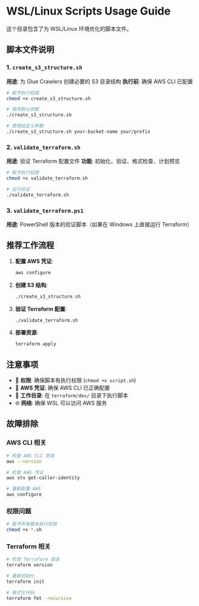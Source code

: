 # WSL/Linux Scripts Usage Guide

这个目录包含了为 WSL/Linux 环境优化的脚本文件。

## 脚本文件说明

### 1. `create_s3_structure.sh`
**用途**: 为 Glue Crawlers 创建必要的 S3 目录结构
**执行前**: 确保 AWS CLI 已配置

```bash
# 赋予执行权限
chmod +x create_s3_structure.sh

# 使用默认参数
./create_s3_structure.sh

# 使用自定义参数
./create_s3_structure.sh your-bucket-name your/prefix
```

### 2. `validate_terraform.sh`
**用途**: 验证 Terraform 配置文件
**功能**: 初始化、验证、格式检查、计划预览

```bash
# 赋予执行权限
chmod +x validate_terraform.sh

# 运行验证
./validate_terraform.sh
```

### 3. `validate_terraform.ps1`
**用途**: PowerShell 版本的验证脚本（如果在 Windows 上直接运行 Terraform）

## 推荐工作流程

1. **配置 AWS 凭证**:
   ```bash
   aws configure
   ```

2. **创建 S3 结构**:
   ```bash
   ./create_s3_structure.sh
   ```

3. **验证 Terraform 配置**:
   ```bash
   ./validate_terraform.sh
   ```

4. **部署资源**:
   ```bash
   terraform apply
   ```

## 注意事项

- 🔧 **权限**: 确保脚本有执行权限 (`chmod +x script.sh`)
- 🔑 **AWS 凭证**: 确保 AWS CLI 已正确配置
- 📁 **工作目录**: 在 `terraform/dev/` 目录下执行脚本
- 🌐 **网络**: 确保 WSL 可以访问 AWS 服务

## 故障排除

### AWS CLI 相关
```bash
# 检查 AWS CLI 安装
aws --version

# 检查 AWS 凭证
aws sts get-caller-identity

# 重新配置 AWS
aws configure
```

### 权限问题
```bash
# 赋予所有脚本执行权限
chmod +x *.sh
```

### Terraform 相关
```bash
# 检查 Terraform 版本
terraform version

# 重新初始化
terraform init

# 格式化代码
terraform fmt -recursive
```
